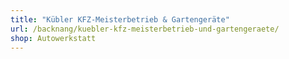 ```yaml
---
title: "Kübler KFZ-Meisterbetrieb & Gartengeräte"
url: /backnang/kuebler-kfz-meisterbetrieb-und-gartengeraete/
shop: Autowerkstatt
---
```


